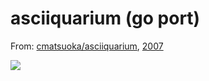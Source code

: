 # asciiquarium (go port)

From: [cmatsuoka/asciiquarium](https://github.com/cmatsuoka/asciiquarium), [2007](http://web.archive.org/web/20070630061446/http://www.robobunny.com/projects/asciiquarium/)

![](asciiquarium.gif)

